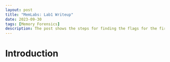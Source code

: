 ```yaml
---
layout: post
title: "MemLabs: Lab1 Writeup"
date: 2023-09-30
tags: [Memory Forensics] 
description: The post shows the steps for finding the flags for the first challenge of MemLabs.
---
```


# Introduction
